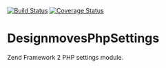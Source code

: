 [![Build Status](https://travis-ci.org/Designmoves/DesignmovesPhpSettings.svg?branch=master)](https://travis-ci.org/Designmoves/DesignmovesPhpSettings)
[![Coverage Status](https://coveralls.io/repos/Designmoves/DesignmovesPhpSettings/badge.png)](https://coveralls.io/r/Designmoves/DesignmovesPhpSettings)

DesignmovesPhpSettings
======================

Zend Framework 2 PHP settings module.
